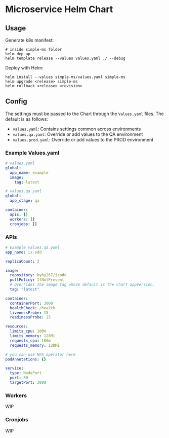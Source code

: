 # Microservice Helm Chart

## Usage

Generate k8s manifest:

```
# inside simple-ms folder
helm dep up
helm template release --values values.yaml ./ --debug
```

Deploy with Helm:

```
helm install --values simple-ms/values.yaml simple-ms
helm upgrade <release> simple-ms
helm rollback <release> <revision>
```

## Config

The settings must be passed to the Chart through the `Values.yaml` files. The default is as follows:

- `values.yaml`: Contains settings common across environments
- `values.qa.yaml`: Override or add values ​​to the QA environment
- `values.prod.yaml`: Override or add values ​​to the PROD environment

### Example Values.yaml

```yml
# values.yaml
global:
  app_name: example
  image:
    tag: latest

# values.qa.yaml
global:
  app_stage: qa

container:
  apis: []
  workers: []
  cronjobs: []
```

### APIs

```yml
# Example values.qa.yaml
app_name: is-odd

replicaCount: 2

image:
  repository: byby267/isodd
  pullPolicy: IfNotPresent
  # Overrides the image tag whose default is the chart appVersion.
  tag: "latest"

container:
  containerPort: 3000
  healthCheck: /health
  livenessProbe: 15
  readinessProbe: 15

resources:
  limits_cpu: 100m
  limits_memory: 128Mi
  requests_cpu: 100m
  requests_memory: 128Mi

# you can use HPA operator here
podAnnotations: {}

service:
  type: NodePort
  port: 80
  targetPort: 3000
```

### Workers

WIP

### Cronjobs

WIP
